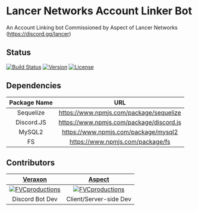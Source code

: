 # Lancer Networks Account Linker Bot
An Account Linking bot Commissioned by Aspect of Lancer Networks (https://discord.gg/lancer)

## Status

[![Build Status](http://img.shields.io/travis/badges/badgerbadgerbadger.svg?style=flat-square)]()
[![Version](https://img.shields.io/github/package-json/v/VeraxonHD/LNAccountLinker)]()
[![License](https://img.shields.io/github/license/VeraxonHD/LNAccountLinker)]()

## Dependencies
| Package Name | URL |
|:---:|:---:|
| Sequelize | https://www.npmjs.com/package/sequelize |
| Discord.JS | https://www.npmjs.com/package/discord.js |
| MySQL2 | https://www.npmjs.com/package/mysql2 |
| FS | https://www.npmjs.com/package/fs |

## Contributors
| <a href="http://https://github.com/VeraxonHD" target="_blank">**Veraxon**</a> | <a href="https://github.com/Aspect12" target="_blank">**Aspect**</a> |
| :---: |:---:|
| [![FVCproductions](https://github.com/VeraxonHD.png?v=3&size=200)](http://github.com/VeraxonHD)    | [![FVCproductions](https://github.com/Aspect12.png?v=3&size=200)](http://github.com/Aspect12) |
| Discord Bot Dev | Client/Server-side Dev |
